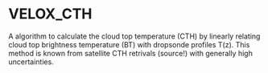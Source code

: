 # VELOX_CTH

A algorithm to calculate the cloud top temperature (CTH) by linearly relating cloud top brightness temperature (BT) with dropsonde profiles T(z). This method is known from satellite CTH retrivals (source!) with generally high uncertainties.
